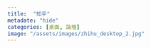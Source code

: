 ```yaml
---
title:  "知乎"
metadate: "hide"
categories: [桌面, 論壇]
image: "/assets/images/zhihu_desktop_2.jpg"
---
```

